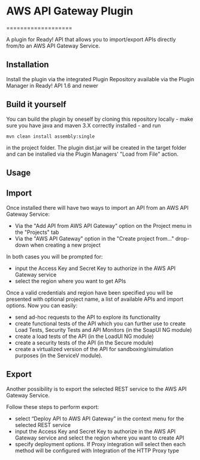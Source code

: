 # AWS API Gateway Plugin

===================

A plugin for Ready! API that allows you to import/export APIs directly from/to an AWS API Gateway Service.

Installation
------------

Install the plugin via the integrated Plugin Repository available via the Plugin Manager in Ready! API 1.6 and newer

Build it yourself
-----------------

You can build the plugin by oneself by cloning this repository locally - make sure you have java and maven 3.X correctly 
installed - and run 

```mvn clean install assembly:single```

in the project folder. The plugin dist.jar will be created in the target folder and can be installed via the 
Plugin Managers' "Load from File" action.

Usage
-----

Import
------

Once installed there will have two ways to import an API from an AWS API Gateway Service:

* Via the "Add API from AWS API Gateway" option on the Project menu in the "Projects" tab
* Via the "AWS API Gateway" option in the "Create project from..." drop-down when creating a new project

In both cases you will be prompted for:
* input the Access Key and Secret Key to authorize in the AWS API Gateway service
* select the region where you want to get APIs

Once a valid credentials and region have been specified you will be presented with optional project name, a list of available APIs and
import options. Now you can easily:

* send ad-hoc requests to the API to explore its functionality
* create functional tests of the API which you can further use to create Load Tests, Security Tests and API Monitors
(in the SoapUI NG module)
* create a load tests of the API (in the LoadUI NG module)
* create a security tests of the API (in the Secure module)
* create a virtualized version of the API for sandboxing/simulation purposes (in the ServiceV module).

Export
------

Another possibility is to export the selected REST service to the AWS API Gateway Service.

Follow these steps to perform export:
* select “Deploy API to AWS API Gateway” in the context menu for the selected REST service
* input the Access Key and Secret Key to authorize in the AWS API Gateway service and select the region where you want to create API
* specify deployment options. If Proxy integration will select then each method will be configured with Integration of the HTTP Proxy type